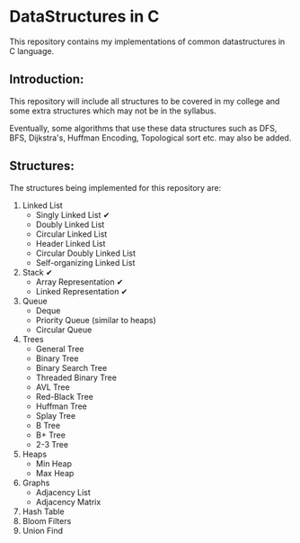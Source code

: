 # DataStructures in C

This repository contains my implementations of common datastructures in C language.

## Introduction:

This repository will include all structures to be covered in my college and some extra structures which may not be in the syllabus.

Eventually, some algorithms that use these data structures such as DFS, BFS, Dijkstra's, Huffman Encoding, Topological sort etc. may also be added.

## Structures:

The structures being implemented for this repository are:

1. Linked List
   * Singly Linked List ✔
   * Doubly Linked List
   * Circular Linked List
   * Header Linked List
   * Circular Doubly Linked List
   * Self-organizing Linked List
2. Stack ✔
   * Array Representation ✔
   * Linked Representation ✔
3. Queue
   * Deque
   * Priority Queue (similar to heaps)
   * Circular Queue
4. Trees
   * General Tree
   * Binary Tree
   * Binary Search Tree
   * Threaded Binary Tree
   * AVL Tree
   * Red-Black Tree
   * Huffman Tree
   * Splay Tree
   * B Tree
   * B+ Tree
   * 2-3 Tree
5. Heaps
   * Min Heap
   * Max Heap
6. Graphs
   * Adjacency List
   * Adjacency Matrix
7. Hash Table
8. Bloom Filters
9. Union Find
